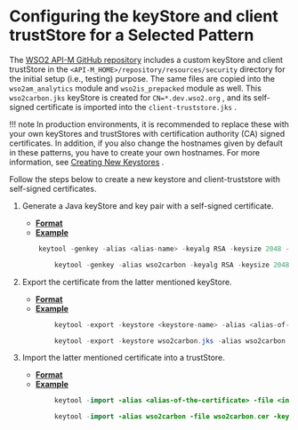 # Configuring the keyStore and client trustStore for a Selected Pattern

The [WSO2 API-M GitHub repository](https://github.com/wso2/puppet-apim) includes a custom keyStore and client trustStore in the `<API-M_HOME>/repository/resources/security` directory for the initial setup (i.e., testing) purpose. The same files are copied into the `wso2am_analytics` module and `wso2is_prepacked` module as well. This `wso2carbon.jks` keyStore is created for `CN=*.dev.wso2.org` , and its self-signed certificate is imported into the `client-truststore.jks` .

!!! note
In production environments, it is recommended to replace these with your own keyStores and trustStores with certification authority (CA) signed certificates. In addition, if you also change the hostnames given by default in these patterns, you have to create your own hostnames. For more information, see [Creating New Keystores](https://docs.wso2.com/display/ADMIN44x/Creating+New+Keystores) .


Follow the steps below to create a new keystore and client-truststore with self-signed certificates.

1.  Generate a Java keyStore and key pair with a self-signed certificate.

    -   [**Format**](#keyStore-format)
    -   [**Example**](#example1)

    ``` java
        keytool -genkey -alias <alias-name> -keyalg RSA -keysize 2048 -keystore <keystore-name> -dname "CN=*.dev.wso2.org,OU=Home,O=Home,L=SL,S=WS,C=LK" -storepass <password> -keypass <password> -validity <validity-period>
    ```

    ``` java
            keytool -genkey -alias wso2carbon -keyalg RSA -keysize 2048 -keystore wso2carbon.jks -dname "CN=*.dev.wso2.org,OU=Home,O=Home,L=SL,S=WS,C=LK" -storepass wso2carbon -keypass wso2carbon -validity 2000
    ```

2.  Export the certificate from the latter mentioned keyStore.

    -   [**Format**](#CertFromKeyStore)
    -   [**Example**](#example2)

    ``` java
            keytool -export -keystore <keystore-name> -alias <alias-of-the-certificate> -file <output-file-name>.cer
    ```

    ``` java
            keytool -export -keystore wso2carbon.jks -alias wso2carbon -file wso2carbon.cer
    ```

3.  Import the latter mentioned certificate into a trustStore.

    -   [**Format**](#ImportKeyStore)
    -   [**Example**](#example3)

    ``` java
            keytool -import -alias <alias-of-the-certificate> -file <input-file-name>.cer -keystore <client-truststore-name> -storepass <trust-store-password>
    ```

    ``` java
            keytool -import -alias wso2carbon -file wso2carbon.cer -keystore client-truststore.jks -storepass wso2carbon
    ```


